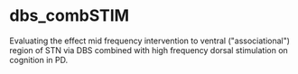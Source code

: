 # dbs_combSTIM
Evaluating the effect mid frequency intervention to ventral ("associational") region of STN via DBS combined with high frequency dorsal stimulation on cognition in PD.
